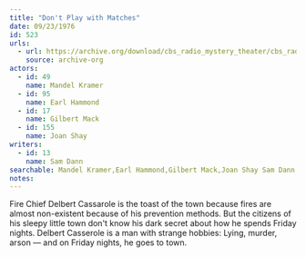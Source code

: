 ```yaml
---
title: "Don't Play with Matches"
date: 09/23/1976
id: 523
urls: 
  - url: https://archive.org/download/cbs_radio_mystery_theater/cbs_radio_mystery_theater-0501-0550.zip/cbs_radio_mystery_theater-0501-0550%2Fcbsrmt_0523_dont_play_with_matches.mp3
    source: archive-org
actors:  
  - id: 49
    name: Mandel Kramer  
  - id: 95
    name: Earl Hammond  
  - id: 17
    name: Gilbert Mack  
  - id: 155
    name: Joan Shay
writers:  
  - id: 13
    name: Sam Dann
searchable: Mandel Kramer,Earl Hammond,Gilbert Mack,Joan Shay Sam Dann
notes:  
---
```

Fire Chief Delbert Cassarole is the toast of the town because fires are almost non-existent because of his prevention methods. But the citizens of his sleepy little town don't know his dark secret about how he spends Friday nights. Delbert Casserole is a man with strange hobbies: Lying, murder, arson — and on Friday nights, he goes to town.